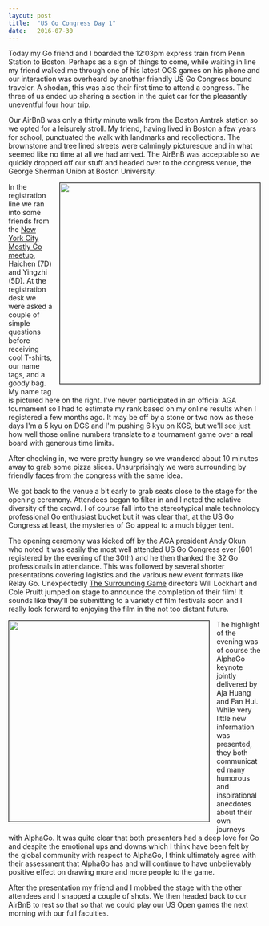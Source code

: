 ```yaml
---
layout: post
title:  "US Go Congress Day 1"
date:   2016-07-30
---
```


Today my Go friend and I boarded the 12:03pm express train from Penn
Station to Boston. Perhaps as a sign of things to come, while waiting
in line my friend walked me through one of his latest OGS games on his
phone and our interaction was overheard by another friendly
US Go Congress bound traveler. A shodan, this was also their first
time to attend a congress. The three of us ended up sharing a section
in the quiet car for the pleasantly uneventful four hour trip.

Our AirBnB was only a thirty minute walk from the Boston Amtrak
station so we opted for a leisurely stroll. My friend, having lived in
Boston a few years for school, punctuated the walk with landmarks and
recollections. The brownstone and tree lined streets were calmingly
picturesque and in what seemed like no time at all we had arrived. The
AirBnB was acceptable so we quickly dropped off our stuff and headed
over to the congress venue, the George Sherman Union at
Boston University.

<image width="400" style="float: right; margin-left: 1em;
margin-bottom: 1em; border: 1px solid;"
src="http://swannodette.github.io/baduk/assets/images/usg1.png"></image>

In the registration line we ran into some friends from the
[New York City Mostly Go meetup](http://www.meetup.com/mostlygo/),
Haichen (7D) and Yingzhi (5D). At the registration desk we were asked
a couple of simple questions before receiving cool T-shirts, our name
tags, and a goody bag. My name tag is pictured here on the right. I've
never participated in an official AGA tournament so I had to estimate
my rank based on my online results when I registered a few months
ago. It may be off by a stone or two now as these days I'm a 5 kyu on
DGS and I'm pushing 6 kyu on KGS, but we'll see just how well those
online numbers translate to a tournament game over a real board with
generous time limits.

After checking in, we were pretty hungry so we wandered about 10 minutes
away to grab some pizza slices. Unsurprisingly we were surrounding by
friendly faces from the congress with the same idea.

We got back to the venue a bit early to grab seats close to the stage
for the opening ceremony. Attendees began to filter in and I noted the
relative diversity of the crowd. I of course fall into the stereotypical
male technology professional Go enthusiast bucket but it was clear
that, at the US Go Congress at least, the mysteries of Go appeal to a
much bigger tent.

The opening ceremony was kicked off by the AGA president Andy Okun who
noted it was easily the most well attended US Go Congress ever (601
registered by the evening of the 30th) and he then thanked the 32 Go
professionals in attendance. This was followed by several shorter
presentations covering logistics and the various new event formats
like Relay Go. Unexpectedly
[The Surrounding Game](http://www.surroundinggamemovie.com/en/)
directors Will Lockhart and Cole Pruitt jumped on stage to announce
the completion of their film! It sounds like they'll be submitting to
a variety of film festivals soon and I really look forward to enjoying
the film in the not too distant future.

<image width="400" style="float: left; margin-right: 1em;
margin-bottom: 1em; border: 1px solid;"
src="http://swannodette.github.io/baduk/assets/images/usg2.png"></image>

The highlight of the evening was of course the AlphaGo keynote jointly
delivered by Aja Huang and Fan Hui. While very little new information
was presented, they both communicated many humorous and inspirational
anecdotes about their own journeys with AlphaGo. It was quite clear
that both presenters had a deep love for Go and despite the emotional
ups and downs which I think have been felt by the global community
with respect to AlphaGo, I think ultimately agree with their
assessment that AlphaGo has and will continue to have unbelievably
positive effect on drawing more and more people to the game.

After the presentation my friend and I mobbed the stage with the other
attendees and I snapped a couple of shots. We then headed back to our
AirBnB to rest so that so that we could play our US Open games the
next morning with our full faculties.
